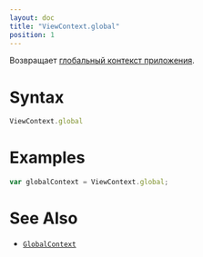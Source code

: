 ```yaml
---
layout: doc
title: "ViewContext.global"
position: 1
---
```


Возвращает [глобальный контекст приложения](../../GlobalContext/).

# Syntax

```js
ViewContext.global
```

# Examples

```js
var globalContext = ViewContext.global;
```

# See Also

* [`GlobalContext`](../../GlobalContext/)
